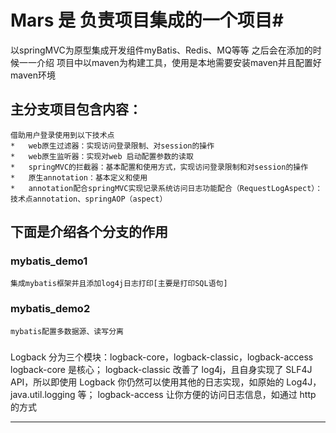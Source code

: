 # Mars 是 负责项目集成的一个项目#

以springMVC为原型集成开发组件myBatis、Redis、MQ等等  之后会在添加的时候一一介绍
项目中以maven为构建工具，使用是本地需要安装maven并且配置好maven环境

## 主分支项目包含内容：
	借助用户登录使用到以下技术点
	*   web原生过滤器：实现访问登录限制、对session的操作
	*   web原生监听器：实现对web 启动配置参数的读取
	*   springMVC的拦截器：基本配置和使用方式，实现访问登录限制和对session的操作
	*   原生annotation：基本定义和使用
	*   annotation配合springMVC实现记录系统访问日志功能配合（RequestLogAspect）：技术点annotation、springAOP（aspect）

## 下面是介绍各个分支的作用
### mybatis_demo1 
	集成mybatis框架并且添加log4j日志打印[主要是打印SQL语句]
### mybatis_demo2
	mybatis配置多数据源、读写分离


###
Logback 分为三个模块：logback-core，logback-classic，logback-access
logback-core 是核心；
logback-classic 改善了 log4j，且自身实现了 SLF4J API，所以即使用 Logback 你仍然可以使用其他的日志实现，如原始的 Log4J，java.util.logging 等；
logback-access 让你方便的访问日志信息，如通过 http 的方式

-----


	
